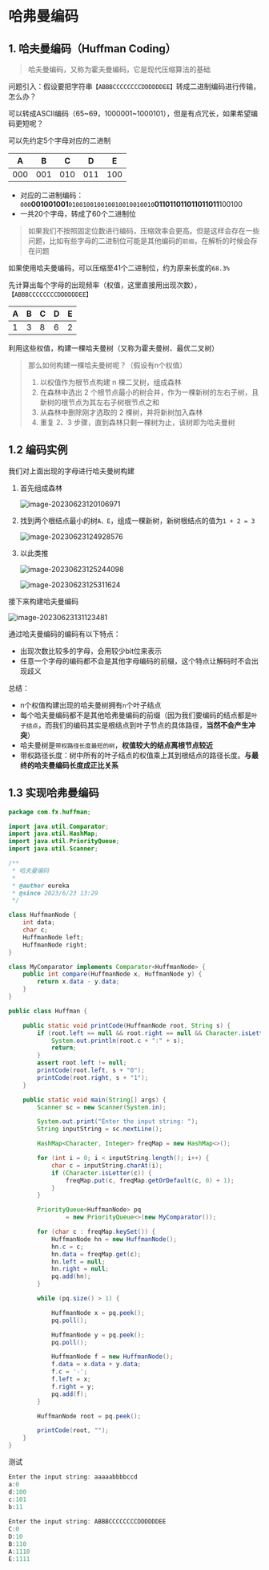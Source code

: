 # 哈弗曼编码

## 1. 哈夫曼编码（Huffman Coding）

>哈夫曼编码，又称为霍夫曼编码，它是现代压缩算法的基础

问题引入：假设要把字符串`【ABBBCCCCCCCCDDDDDDEE】`转成二进制编码进行传输，怎么办？

可以转成ASCII编码（65~69，1000001~1000101），但是有点冗长，如果希望编码更短呢？

可以先约定5个字母对应的二进制

| A    | B    | C    | D    | E    |
| ---- | ---- | ---- | ---- | ---- |
| 000  | 001  | 010  | 011  | 100  |

- 对应的二进制编码：`000`**001001001**`010010010010010010010010`**011011011011011011**100100
- 一共20个字母，转成了60个二进制位

>如果我们不按照固定位数进行编码，压缩效率会更高。但是这样会存在一些问题，比如有些字母的二进制位可能是其他编码的`前缀`，在解析的时候会存在问题

如果使用哈夫曼编码，可以压缩至41个二进制位，约为原来长度的`68.3%`

先计算出每个字母的出现频率（权值，这里直接用出现次数），`【ABBBCCCCCCCCDDDDDDEE】`

| A    | B    | C    | D    | E    |
| ---- | ---- | ---- | ---- | ---- |
| 1    | 3    | 8    | 6    | 2    |

利用这些权值，构建一棵哈夫曼树（又称为霍夫曼树、最优二叉树）

>那么如何构建一棵哈夫曼树呢？（假设有n个权值）
>
>1. 以权值作为根节点构建 n 棵二叉树，组成森林
>2. 在森林中选出 2 个根节点最小的树合并，作为一棵新树的左右子树，且新树的根节点为其左右子树根节点之和
>3. 从森林中删除刚才选取的 2 棵树，并将新树加入森林
>4. 重复 2、3 步骤，直到森林只剩一棵树为止，该树即为哈夫曼树

## 1.2 编码实例

我们对上面出现的字母进行哈夫曼树构建

1. 首先组成森林

   ![image-20230623120106971](https://cdn.fengxianhub.top/resources-master/202306231201286.png)

2. 找到两个根结点最小的树`A、E`，组成一棵新树，新树根结点的值为`1 + 2 = 3`

   ![image-20230623124928576](https://cdn.fengxianhub.top/resources-master/202306231249769.png)

3. 以此类推

   ![image-20230623125244098](https://cdn.fengxianhub.top/resources-master/202306231252208.png)

   ![image-20230623125311624](https://cdn.fengxianhub.top/resources-master/202306231253737.png)

接下来构建哈夫曼编码

![image-20230623131123481](https://cdn.fengxianhub.top/resources-master/202306231311620.png)

通过哈夫曼编码的编码有以下特点：

- 出现次数比较多的字母，会用较少bit位来表示
- 任意一个字母的编码都不会是其他字母编码的前缀，这个特点让解码时不会出现歧义

总结：

- n个权值构建出现的哈夫曼树拥有`n`个叶子结点
- 每个哈夫曼编码都不是其他哈弗曼编码的前缀（因为我们要编码的结点都是`叶子结点`，而我们的编码其实是根结点到叶子节点的具体路径，**当然不会产生冲突**）
- 哈夫曼树是`带权路径长度最短的树`，**权值较大的结点离根节点较近**
- 带权路径长度：树中所有的叶子结点的权值乘上其到根结点的路径长度。**与最终的哈夫曼编码长度成正比关系**

## 1.3 实现哈弗曼编码

```java
package com.fx.huffman;

import java.util.Comparator;
import java.util.HashMap;
import java.util.PriorityQueue;
import java.util.Scanner;

/**
 * 哈夫曼编码
 *
 * @author eureka
 * @since 2023/6/23 13:29
 */

class HuffmanNode {
    int data;
    char c;
    HuffmanNode left;
    HuffmanNode right;
}

class MyComparator implements Comparator<HuffmanNode> {
    public int compare(HuffmanNode x, HuffmanNode y) {
        return x.data - y.data;
    }
}

public class Huffman {

    public static void printCode(HuffmanNode root, String s) {
        if (root.left == null && root.right == null && Character.isLetter(root.c)) {
            System.out.println(root.c + ":" + s);
            return;
        }
        assert root.left != null;
        printCode(root.left, s + "0");
        printCode(root.right, s + "1");
    }

    public static void main(String[] args) {
        Scanner sc = new Scanner(System.in);

        System.out.print("Enter the input string: ");
        String inputString = sc.nextLine();

        HashMap<Character, Integer> freqMap = new HashMap<>();

        for (int i = 0; i < inputString.length(); i++) {
            char c = inputString.charAt(i);
            if (Character.isLetter(c)) {
                freqMap.put(c, freqMap.getOrDefault(c, 0) + 1);
            }
        }

        PriorityQueue<HuffmanNode> pq
                = new PriorityQueue<>(new MyComparator());

        for (char c : freqMap.keySet()) {
            HuffmanNode hn = new HuffmanNode();
            hn.c = c;
            hn.data = freqMap.get(c);
            hn.left = null;
            hn.right = null;
            pq.add(hn);
        }

        while (pq.size() > 1) {

            HuffmanNode x = pq.peek();
            pq.poll();

            HuffmanNode y = pq.peek();
            pq.poll();

            HuffmanNode f = new HuffmanNode();
            f.data = x.data + y.data;
            f.c = '-';
            f.left = x;
            f.right = y;
            pq.add(f);
        }

        HuffmanNode root = pq.peek();

        printCode(root, "");
    }
}
```

测试

```java
Enter the input string: aaaaabbbbccd
a:0
d:100
c:101
b:11
    
Enter the input string: ABBBCCCCCCCCDDDDDDEE
C:0
D:10
B:110
A:1110
E:1111
```


























